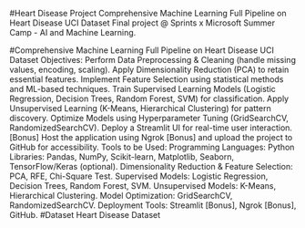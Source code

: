 #Heart Disease Project
Comprehensive Machine Learning Full Pipeline on Heart Disease UCI Dataset Final project @ Sprints x Microsoft Summer Camp - AI and Machine Learning.

#Comprehensive Machine Learning Full Pipeline on Heart Disease UCI Dataset
Objectives:
Perform Data Preprocessing & Cleaning (handle missing values, encoding, scaling).
Apply Dimensionality Reduction (PCA) to retain essential features.
Implement Feature Selection using statistical methods and ML-based techniques.
Train Supervised Learning Models (Logistic Regression, Decision Trees, Random Forest, SVM) for classification.
Apply Unsupervised Learning (K-Means, Hierarchical Clustering) for pattern discovery.
Optimize Models using Hyperparameter Tuning (GridSearchCV, RandomizedSearchCV).
Deploy a Streamlit UI for real-time user interaction. [Bonus]
Host the application using Ngrok [Bonus] and upload the project to GitHub for accessibility.
Tools to be Used:
Programming Languages: Python
Libraries: Pandas, NumPy, Scikit-learn, Matplotlib, Seaborn, TensorFlow/Keras (optional).
Dimensionality Reduction & Feature Selection: PCA, RFE, Chi-Square Test.
Supervised Models: Logistic Regression, Decision Trees, Random Forest, SVM.
Unsupervised Models: K-Means, Hierarchical Clustering.
Model Optimization: GridSearchCV, RandomizedSearchCV.
Deployment Tools: Streamlit [Bonus], Ngrok [Bonus], GitHub.
#Dataset
Heart Disease Dataset
